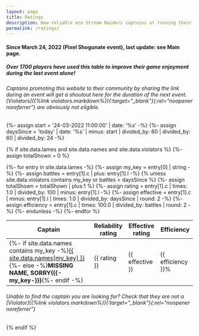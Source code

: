 ```yaml
---
layout: page
title: Ratings
description: How reliable are Stream Raiders captains at running their battles on time?
permalink: /ratings/
---
```

#### Since March 24, 2022 (Pixel Shogunate event), last update: see Main page.

##### Over **1700** players have used this table to improve their game enjoyment during the last event alone!

###### Captains promoting this website to their community by sharing the link during an event will get a shoutout here for the duration of the next event. [Violators]({%link violators.markdown%}){:target="_blank"}{:rel="noopener noreferrer"} are obviously not eligible.

{%- assign start = '24-03-2022 11:00:00' | date: '%s' -%}
{%- assign daysSince = 'today' | date: '%s' | minus: start | divided_by: 60 | divided_by: 60 | divided_by: 24 -%}

{% if site.data.lames and site.data.names and site.data.violators %}
{%- assign totalShown = 0 %}

<table id="ratings-table">
  <thead>
    <tr>
      <th>Captain</th>
      <th title="Each action (starting the battle after 'Battle is ready' or granting the rewards after the battle is finished) performed with over 5 minutes delay is a -1 rating. Each perfectly completed battle is a +0.01 rating.">Reliability<br/>rating</th>
      <th title="Higher rating means faster event tiers!">Effective<br/>rating</th>
      <th>Efficiency</th>
    </tr>
  </thead>
  {%- for entry in site.data.lames -%}
  {%- assign my_key = entry[0] | string -%}
  {%- assign battles = entry[1].c | plus: entry[1].l -%}
  {% unless site.data.violators contains my_key or battles < daysSince %}
  {%- assign totalShown = totalShown | plus:1 %}
  <tr>
    {%- assign rating = entry[1].c | times: 1.0 | divided_by: 100 | minus: entry[1].l -%}
    {%- assign effective = entry[1].c | minus: entry[1].l | times: 1.0 | divided_by: daysSince | round: 2 -%}
    {%- assign efficiency = entry[1].c | times: 100.0 | divided_by: battles | round: 2 -%}
    <td>{%- if site.data.names contains my_key -%}<a href="https://twitch.tv/{{ site.data.names[my_key] }}" target="_blank" title="Battles on record: {{ battles }}">{{ site.data.names[my_key] }}</a>{%- else -%}<b>MISSING NAME, SORRY({{-my_key-}})</b>{%- endif -%}</td><td>{{ rating }}</td><td>{{ effective }}</td><td>{{ efficiency }}%</td></tr>
  {%- endunless -%}
  {%- endfor %}
</table>
<!--{{daysSince}}>{{totalShown}}/{{site.data.lames.size}}-->

###### Unable to find the captain you are looking for? Check that they are not a [Violator]({%link violators.markdown%}){:target="_blank"}{:rel="noopener noreferrer"}

<script type="text/javascript" src="https://code.jquery.com/jquery-3.6.0.min.js"></script>
<script type="text/javascript" src="https://cdn.datatables.net/1.11.5/js/jquery.dataTables.min.js"></script>
<script type="text/javascript">
$(document).ready( function () {
  $('#ratings-table').DataTable({
    "paging": false,
    "scrollY": 300,
    "scrollCollapse": true,
    "info": false,
    "deferRender": false,
    "autoWidth": false,
    "order": [[ 1, "desc" ], [ 2, "desc" ], [ 3, "desc"]],
    "columnDefs": [{"width": "50px", "searchable": false, "orderSequence": [ "desc", "asc" ], "targets": [ -1, -2, -3 ]}]
  });
} );
</script>

{% endif %}
